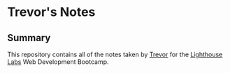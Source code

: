 # Trevor's Notes

## Summary

This repository contains all of the notes taken by [Trevor](https://github.com/BDeWitt-Cohen) for the [Lighthouse Labs](https://www.lighthouselabs.ca/) Web Development Bootcamp.

